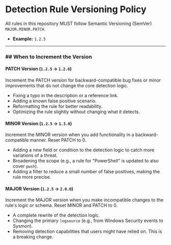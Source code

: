 # Detection Rule Versioning Policy

All rules in this repository MUST follow Semantic Versioning (SemVer) `MAJOR.MINOR.PATCH`.

- **Example:** `1.2.5`

---

### ## When to Increment the Version

#### **PATCH Version (`1.2.5` -> `1.2.6`)**

Increment the PATCH version for backward-compatible bug fixes or minor improvements that do not change the core detection logic.

- Fixing a typo in the description or a reference link.
- Adding a known false positive scenario.
- Reformatting the rule for better readability.
- Optimizing the rule slightly without changing what it detects.

#### **MINOR Version (`1.2.5` -> `1.3.0`)**

Increment the MINOR version when you add functionality in a backward-compatible manner. Reset PATCH to 0.

- Adding a new field or condition to the detection logic to catch more variations of a threat.
- Broadening the scope (e.g., a rule for "PowerShell" is updated to also cover `pwsh`).
- Adding a filter to reduce a small number of false positives, making the rule more precise.

#### **MAJOR Version (`1.2.5` -> `2.0.0`)**

Increment the MAJOR version when you make incompatible changes to the rule's logic or schema. Reset MINOR and PATCH to 0.

- A complete rewrite of the detection logic.
- Changing the primary `logsource` (e.g., from Windows Security events to Sysmon).
- Removing detection capabilities that users might have relied on. This is a breaking change.
